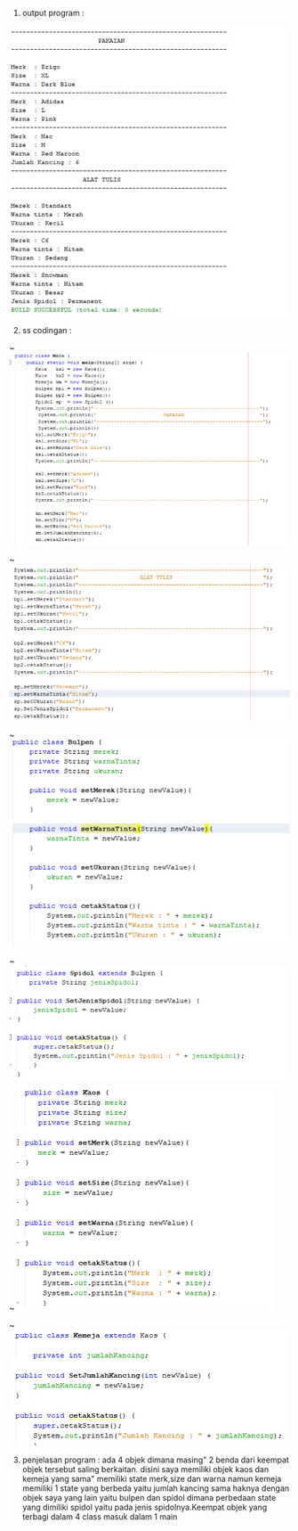 1. output program :
<img src ="Capture.PNG">

2. ss codingan : 

~ <img src ="main1.PNG">

~ <img src ="main2.PNG">

~ <img src ="bulpen.PNG">

~ <img src ="spidol.PNG">

~ <img src ="kaos.PNG">

~ <img src ="kemeja.PNG">


3. penjelasan program : ada 4 objek dimana masing" 2 benda dari keempat objek tersebut saling berkaitan. disini saya memiliki objek kaos dan kemeja yang sama" memiliki state merk,size dan warna namun kemeja memiliki 1 state yang berbeda yaitu jumlah kancing sama haknya dengan objek saya yang lain yaitu bulpen dan spidol dimana perbedaan state yang dimiliki spidol yaitu pada jenis spidolnya.Keempat objek yang terbagi dalam 4 class masuk dalam 1 main